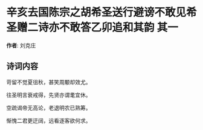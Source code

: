 # 辛亥去国陈宗之胡希圣送行避谤不敢见希圣赠二诗亦不敢答乙卯追和其韵  其一

**作者**: 刘克庄

## 诗词内容

苛留不觉夏徂秋，甚笑周颙却效尤。

往圣明言衰戒得，先贤亦谓耄宜休。

空疏谒帝无高论，老退明农已熟筹。

惭愧二君更迂阔，远看逐客欲何求。

